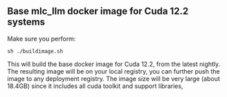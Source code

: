 ##  Base mlc_llm docker image for Cuda 12.2 systems

Make sure you perform:

`sh ./buildimage.sh`

This will build the base docker image for Cuda 12.2, from the latest nightly.  The resulting image will be on your local registry, you can further push the image to any deployment registry.  The image size will be very large (about 18.4GB) since it includes all cuda toolkit and support libraries,
